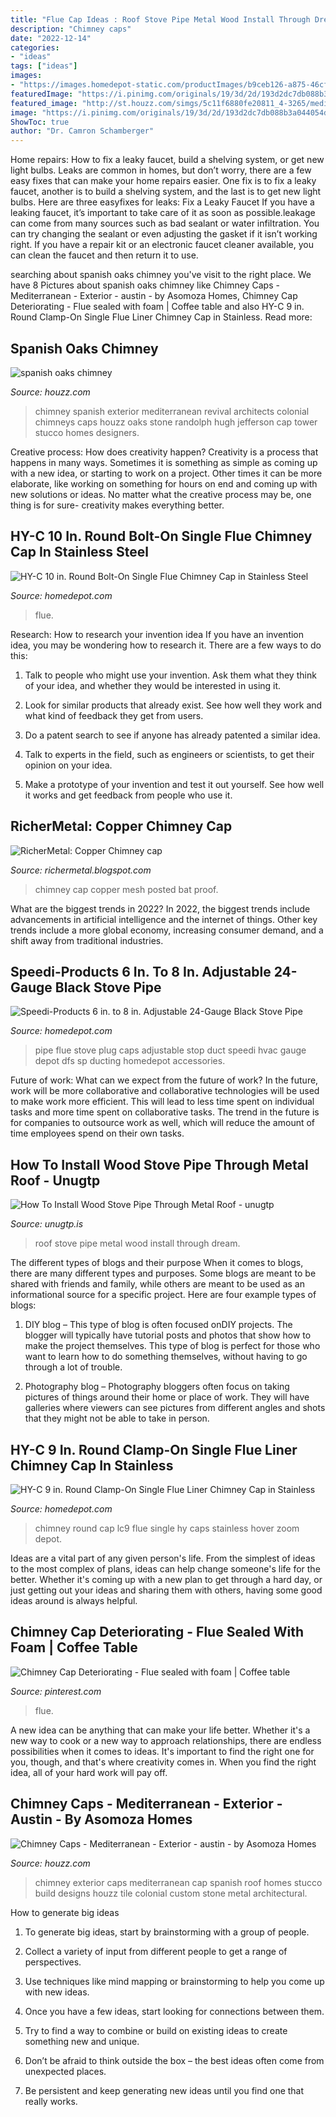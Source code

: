 ```yaml
---
title: "Flue Cap Ideas : Roof Stove Pipe Metal Wood Install Through Dream"
description: "Chimney caps"
date: "2022-12-14"
categories:
- "ideas"
tags: ["ideas"]
images:
- "https://images.homedepot-static.com/productImages/b9ceb126-a875-46cf-a1c4-fb56f487d860/svn/hy-c-chimney-caps-lc9-64_600.jpg"
featuredImage: "https://i.pinimg.com/originals/19/3d/2d/193d2dc7db088b3a044054d271dfa47b.jpg"
featured_image: "http://st.houzz.com/simgs/5c11f6880fe20811_4-3265/mediterranean-exterior.jpg"
image: "https://i.pinimg.com/originals/19/3d/2d/193d2dc7db088b3a044054d271dfa47b.jpg"
ShowToc: true
author: "Dr. Camron Schamberger"
---
```



Home repairs: How to fix a leaky faucet, build a shelving system, or get new light bulbs.
Leaks are common in homes, but don’t worry, there are a few easy fixes that can make your home repairs easier. One fix is to fix a leaky faucet, another is to build a shelving system, and the last is to get new light bulbs. Here are three easyfixes for leaks: 
Fix a Leaky Faucet
If you have a leaking faucet, it’s important to take care of it as soon as possible.leakage can come from many sources such as bad sealant or water infiltration. You can try changing the sealant or even adjusting the gasket if it isn’t working right. If you have a repair kit or an electronic faucet cleaner available, you can clean the faucet and then return it to use.

	

		
searching about spanish oaks chimney you've visit to the right place. We have 8 Pictures about spanish oaks chimney like Chimney Caps - Mediterranean - Exterior - austin - by Asomoza Homes, Chimney Cap Deteriorating - Flue sealed with foam | Coffee table and also HY-C 9 in. Round Clamp-On Single Flue Liner Chimney Cap in Stainless. Read more:
		
    
## Spanish Oaks Chimney

<img loading=lazy src="http://st.hzcdn.com/simgs/e641326c0d1ba89a_4-0486/mediterranean-exterior.jpg" onerror="this.onerror=null;this.src='https://tse1.mm.bing.net/th?id=OIP.9bEH7WNWX4xZOjgnTTlEkAHaMr&amp;pid=15.1';" alt="spanish oaks chimney">

_Source: houzz.com_

>chimney spanish exterior mediterranean revival architects colonial chimneys caps houzz oaks stone randolph hugh jefferson cap tower stucco homes designers. 

	

Creative process: How does creativity happen?
Creativity is a process that happens in many ways. Sometimes it is something as simple as coming up with a new idea, or starting to work on a project. Other times it can be more elaborate, like working on something for hours on end and coming up with new solutions or ideas. No matter what the creative process may be, one thing is for sure- creativity makes everything better.

    
## HY-C 10 In. Round Bolt-On Single Flue Chimney Cap In Stainless Steel

<img loading=lazy src="https://images.homedepot-static.com/productImages/527ba1ac-c871-40a1-8e7e-aa380eb78f48/svn/hy-c-chimney-caps-ss10u-64_600.jpg" onerror="this.onerror=null;this.src='https://tse4.mm.bing.net/th?id=OIP.7EfE0OYNyOQJn1SrK7W51QHaHa&amp;pid=15.1';" alt="HY-C 10 in. Round Bolt-On Single Flue Chimney Cap in Stainless Steel">

_Source: homedepot.com_

>flue. 

	

Research: How to research your invention idea
If you have an invention idea, you may be wondering how to research it. There are a few ways to do this:
1. Talk to people who might use your invention. Ask them what they think of your idea, and whether they would be interested in using it.

2. Look for similar products that already exist. See how well they work and what kind of feedback they get from users.

3. Do a patent search to see if anyone has already patented a similar idea.

4. Talk to experts in the field, such as engineers or scientists, to get their opinion on your idea.

5. Make a prototype of your invention and test it out yourself. See how well it works and get feedback from people who use it.

    
## RicherMetal: Copper Chimney Cap

<img loading=lazy src="http://1.bp.blogspot.com/-gUAqh195p4g/Ts6rUVPdbTI/AAAAAAAAAXo/ZxEWz1ivI2k/s1600/IMG_5174.JPG" onerror="this.onerror=null;this.src='https://tse1.mm.bing.net/th?id=OIP.NsJNWhARn9yAocyWWFImagHaFj&amp;pid=15.1';" alt="RicherMetal: Copper Chimney cap">

_Source: richermetal.blogspot.com_

>chimney cap copper mesh posted bat proof. 

	

What are the biggest trends in 2022?
In 2022, the biggest trends include advancements in artificial intelligence and the internet of things. Other key trends include a more global economy, increasing consumer demand, and a shift away from traditional industries.

    
## Speedi-Products 6 In. To 8 In. Adjustable 24-Gauge Black Stove Pipe

<img loading=lazy src="https://images.homedepot-static.com/productImages/5a9e8f5a-bb83-4bc9-a3b1-52c95426eba9/svn/speedi-products-caps-sp-dfs-06-64_1000.jpg" onerror="this.onerror=null;this.src='https://tse1.mm.bing.net/th?id=OIP.BA2f4UhGhWZmQuF1frftfQHaHa&amp;pid=15.1';" alt="Speedi-Products 6 in. to 8 in. Adjustable 24-Gauge Black Stove Pipe">

_Source: homedepot.com_

>pipe flue stove plug caps adjustable stop duct speedi hvac gauge depot dfs sp ducting homedepot accessories. 

	

Future of work: What can we expect from the future of work?
In the future, work will be more collaborative and collaborative technologies will be used to make work more efficient. This will lead to less time spent on individual tasks and more time spent on collaborative tasks. The trend in the future is for companies to outsource work as well, which will reduce the amount of time employees spend on their own tasks.

    
## How To Install Wood Stove Pipe Through Metal Roof - Unugtp

<img loading=lazy src="https://i.pinimg.com/originals/8a/15/69/8a156981c8058f23f9346a221833978a.jpg" onerror="this.onerror=null;this.src='https://tse2.mm.bing.net/th?id=OIP.jM2EGFDAydXfsucOlxSUZAHaFj&amp;pid=15.1';" alt="How To Install Wood Stove Pipe Through Metal Roof - unugtp">

_Source: unugtp.is_

>roof stove pipe metal wood install through dream. 

	

The different types of blogs and their purpose
When it comes to blogs, there are many different types and purposes. Some blogs are meant to be shared with friends and family, while others are meant to be used as an informational source for a specific project. Here are four example types of blogs: 
1. DIY blog – This type of blog is often focused onDIY projects. The blogger will typically have tutorial posts and photos that show how to make the project themselves. This type of blog is perfect for those who want to learn how to do something themselves, without having to go through a lot of trouble. 

2. Photography blog – Photography bloggers often focus on taking pictures of things around their home or place of work. They will have galleries where viewers can see pictures from different angles and shots that they might not be able to take in person.

    
## HY-C 9 In. Round Clamp-On Single Flue Liner Chimney Cap In Stainless

<img loading=lazy src="https://images.homedepot-static.com/productImages/b9ceb126-a875-46cf-a1c4-fb56f487d860/svn/hy-c-chimney-caps-lc9-64_600.jpg" onerror="this.onerror=null;this.src='https://tse1.mm.bing.net/th?id=OIP.Ek6LRDp-GzPYUBDKuCTi2AHaHa&amp;pid=15.1';" alt="HY-C 9 in. Round Clamp-On Single Flue Liner Chimney Cap in Stainless">

_Source: homedepot.com_

>chimney round cap lc9 flue single hy caps stainless hover zoom depot. 

	

Ideas are a vital part of any given person's life. From the simplest of ideas to the most complex of plans, ideas can help change someone's life for the better. Whether it's coming up with a new plan to get through a hard day, or just getting out your ideas and sharing them with others, having some good ideas around is always helpful.

    
## Chimney Cap Deteriorating - Flue Sealed With Foam | Coffee Table

<img loading=lazy src="https://i.pinimg.com/originals/19/3d/2d/193d2dc7db088b3a044054d271dfa47b.jpg" onerror="this.onerror=null;this.src='https://tse1.mm.bing.net/th?id=OIP.su65GZP-KhkhOdRYINF8wQHaFj&amp;pid=15.1';" alt="Chimney Cap Deteriorating - Flue sealed with foam | Coffee table">

_Source: pinterest.com_

>flue. 

	

A new idea can be anything that can make your life better. Whether it's a new way to cook or a new way to approach relationships, there are endless possibilities when it comes to ideas. It's important to find the right one for you, though, and that's where creativity comes in. When you find the right idea, all of your hard work will pay off.

    
## Chimney Caps - Mediterranean - Exterior - Austin - By Asomoza Homes

<img loading=lazy src="http://st.houzz.com/simgs/5c11f6880fe20811_4-3265/mediterranean-exterior.jpg" onerror="this.onerror=null;this.src='https://tse3.mm.bing.net/th?id=OIP.633iEToYSTC8FPpzvDJpXgHaIZ&amp;pid=15.1';" alt="Chimney Caps - Mediterranean - Exterior - austin - by Asomoza Homes">

_Source: houzz.com_

>chimney exterior caps mediterranean cap spanish roof homes stucco build designs houzz tile colonial custom stone metal architectural. 

	

How to generate big ideas
1. To generate big ideas, start by brainstorming with a group of people.
2. Collect a variety of input from different people to get a range of perspectives.

3. Use techniques like mind mapping or brainstorming to help you come up with new ideas.

4. Once you have a few ideas, start looking for connections between them.
5. Try to find a way to combine or build on existing ideas to create something new and unique.
6. Don’t be afraid to think outside the box – the best ideas often come from unexpected places.
7. Be persistent and keep generating new ideas until you find one that really works.


